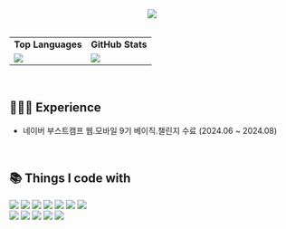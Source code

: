 <div align="center">
  <img src="https://capsule-render.vercel.app/api?type=soft&color=b6dcb6&fontColor=363636&height=100&section=header&text=Hi%20%20I'm%20%20jaebeomx&fontSize=60">
</div>

<br>

<div align="center">
  <table>
    <tr>
      <td align="center"><strong>Top Languages</strong></td>
      <td align="center"><strong>GitHub Stats</strong></td>
    </tr>
    <tr>
      <td><img src="https://github-readme-stats.vercel.app/api/top-langs/?username=jaebeomx&layout=compact&theme=tokyonight"></td>
      <td><img src="https://github-readme-stats.vercel.app/api?username=jaebeomx&show_icons=true&count_private=true&theme=tokyonight"></td>
    </tr>
  </table>
</div>

<br>

<h2>
  🏃🏻‍♂️ Experience
</h2>
<ul>
  <li>네이버 부스트캠프 웹.모바일 9기 베이직.챌린지 수료 (2024.06 ~ 2024.08)</li>
</ul>

<br>
<!--
shields.io의 static badge에서 style: for-the-badge, logo에 원하는 로고 영어로, badgeContent는 로고명-색깔 이렇게 해야함
-->
  <!--<img src="https://camo.githubusercontent.com/16fea79fb97d299ed1e8821f36586055821b8795f0329f5debee7392e6e5c617/68747470733a2f2f696d672e736869656c64732e696f2f62616467652f72656163742d3631444146423f7374796c653d666f722d7468652d6261646765266c6f676f3d7265616374266c6f676f436f6c6f723d626c61636b"/>-->
  <h2>
    📚 Things I code with
  </h2>
  <p>
  <img src="https://img.shields.io/badge/React-222222?style=for-the-badge&logo=React&logoColor=61DAFB"/>
  <img src="https://img.shields.io/badge/recoil-white?style=for-the-badge&logo=recoil"/>
  <img src="https://img.shields.io/badge/styledcomponents-%23E48D85?style=for-the-badge&logo=styledcomponents&logoColor=black"/>
  <img src="https://img.shields.io/badge/Tailwind-white?style=for-the-badge&logo=tailwind%20css"/>
  <!-- <img src="https://img.shields.io/badge/redux-white?style=for-the-badge&logo=redux&logoColor=purple"/> -->
  <img src="https://img.shields.io/badge/axios-purple?style=for-the-badge&logo=axios&logoColor=white"/>
  <img src="https://img.shields.io/badge/HTML5-red?style=for-the-badge&logo=HTML5&logoColor=white"/>
  <img src="https://img.shields.io/badge/CSS3-007ACC?style=for-the-badge&logo=CSS3&logoColor=white"/>
  <br>
  <img src="https://img.shields.io/badge/typescript-%233178C6?style=for-the-badge&logo=typescript&logoColor=white&labelColor=blue"/>
  <img src="https://img.shields.io/badge/JavaScript-F7DF1C?style=for-the-badge&logo=JavaScript&logoColor=black"/>
  <img src="https://img.shields.io/badge/git-F05032?style=for-the-badge&logo=Git&logoColor=white"/>
  <img src="https://img.shields.io/badge/github-171616?style=for-the-badge&logo=github&logoColor=white"/>
  <img src="https://img.shields.io/badge/VSC-blue?style=for-the-badge&logo=visualstudiocode"/>

</p>

